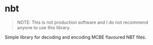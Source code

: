 # nbt

> NOTE: This is not production software and I do not recommend anyone to use this library.

Simple library for decoding and encoding MCBE flavoured NBT files.
